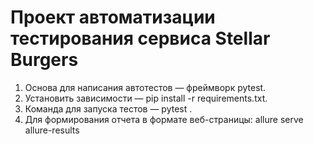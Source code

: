 # Проект автоматизации тестирования сервиса Stellar Burgers
1. Основа для написания автотестов — фреймворк pytest.
2. Установить зависимости — pip install -r requirements.txt.
3. Команда для запуска тестов — pytest . 
4. Для формирования отчета в формате веб-страницы: allure serve allure-results
